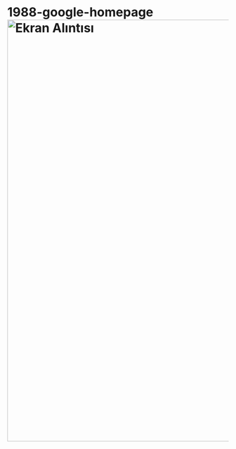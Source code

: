# 1988-google-homepage<img width="959" alt="Ekran Alıntısı" src="https://github.com/AhmetEmreOral/1988-google-homepage/assets/120414456/3943c0c2-ee0a-4942-9aaa-b001a0a8cb58">
